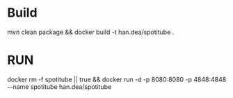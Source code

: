 # Build
mvn clean package && docker build -t han.dea/spotitube .

# RUN

docker rm -f spotitube || true && docker run -d -p 8080:8080 -p 4848:4848 --name spotitube han.dea/spotitube 
